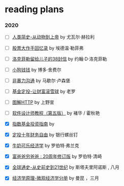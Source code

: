 # reading plans

### 2020

- [ ]  [人类简史-从动物到上帝](https://book.douban.com/subject/26953606/)  by 尤瓦尔·赫拉利

- [ ]  [股票大作手回忆录](https://book.douban.com/subject/27601129/)  by 埃德温·勒菲弗

- [ ]  [洛克菲勒留给儿子的38封信](https://book.douban.com/subject/1161817/)  by 约翰·D·洛克菲勒

- [ ]  [小狗钱钱](https://book.douban.com/subject/3576486/)  by 博多·舍费尔

- [ ]  [非暴力沟通](https://book.douban.com/subject/30761952/)  by 马歇尔·卢森堡
  
- [ ]  [基金定投-让财富滚雪球](https://book.douban.com/subject/30364214/)  by 老罗

- [ ]  [图解HTTP](https://book.douban.com/subject/25863515/)  by 上野宣

- [ ]  [软件设计师教程（第五版）](https://book.douban.com/subject/30354729/)  by 褚华 / 霍秋艳

- [x]  [指数基金投资指南](https://book.douban.com/subject/27204860/)  by 

- [x]  [定投十年财务自由](https://book.douban.com/subject/34836784/)  by 银行螺丝钉

- [x]  [牛奶可乐经济学](https://book.douban.com/subject/26979305/)  by 罗伯特·弗兰克

- [x]  [富爸爸穷爸爸 : 20周年修订版](https://book.douban.com/subject/27153484/)  by 罗伯特·清崎

- [x]  [全球通史-从史前史到21世纪](https://book.douban.com/subject/10583099/)  by 斯塔夫里阿诺斯 , 八月

- [x]  [经济学原理-微观经济学分册](https://book.douban.com/subject/26435630/)  by 曼昆 ，三月







